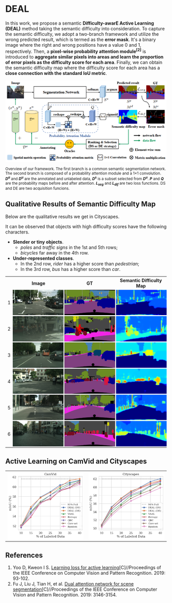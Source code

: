 # DEAL 

In this work, we propose a semantic **Difficulty-awarE Active Learning (DEAL)** method taking the semantic difficulty into consideration.
To capture the semantic difficulty, we adopt a two-branch framework and utilize the wrong predicted result, which is termed as the **error mask**.
It's a binary image where the right and wrong positions have a value 0 and 1, respectively.
Then, a **pixel-wise probability attention module<sup>[2]</sup>** is introduced to **aggregate similar pixels into areas and learn the proportion of error pixels as the difficulty score for each area**. 
Finally, we can obtain the semantic difficulty map where the difficulty score for each area has a **close connection with the standard IoU metric**.

<img src="web/framework.png" style="margin:auto;display: block;"></img>

<p style="font-size: smaller;">
Overview of our framework. 
The first branch is a common semantic segmentation network.
The second branch is composed of a probability attention module and a 1×1 convolution.
<i><b>D<sup>a</sup></b></i> and <i><b>D<sup>u</sup></b></i> are the annotated and unlabeled data, 
<i><b>D<sup>s</sup></b></i> is a subset selected from <i><b>D<sup>u</sup></b></i>.
<i><b>P</b></i> and <i><b>Q</b></i> are the probability maps before and after attention.
<i><b>L<sub>seg</sub></b></i> and <i><b>L<sub>dif</sub></b></i> are two loss functions. 
DS and DE are two acquisition funcions.
</p>

## Qualitative Results of Semantic Difficulty Map

Below are the qualitative results we get in Cityscapes.

It can be observed that objects with high difficulty scores have the following characters.
- **Slender or tiny objects**.
  - *poles* and *traffic signs* in the 1st and 5th rows; 
  - *bicycles* far away in the 4th row.
- **Under-represented classes**. 
  - In the 2nd row, *rider* has a higher score than *pedestrian*; 
  - In the 3rd row, *bus* has a higher score than *car*.

<table>
	<tr>
	    <th></th>
        <th width="33.3%">Image</th>
        <th width="33.3%">GT</th>
        <th width="33%">Semantic Difficulty Map</th>
	</tr>
	<tr>
	    <td>1</td>
	    <td style="padding: 0" colspan="3"><img src="web/1.png"></td>
	</tr>
	<tr>
	    <td>2</td>
	    <td style="padding: 0" colspan="3"><img src="web/2.png"></td>
	</tr>
	<tr>
	    <td>3</td>
	    <td style="padding: 0" colspan="3"><img src="web/8.png"></td>
	</tr>
	<tr>
	    <td>4</td>
	    <td style="padding: 0" colspan="3"><img src="web/4.png"></td>
	</tr>
	<tr>
	    <td>5</td>
	    <td style="padding: 0" colspan="3"><img src="web/5.png"></td>
	</tr>
	<tr>
	    <td>6</td>
	    <td style="padding: 0" colspan="3"><img src="web/7.png"></td>
	</tr>
</table>

## Active Learning on CamVid and Cityscapes

<table>
    <tr style="border: 0px;">
    	<td style="border: 0px;"><img src="web/res_cam.png"></td>
    	<td style="border: 0px;"><img src="web/res_cit.png"></td>
    </tr>
</table>

## References

1. Yoo D, Kweon I S. [Learning loss for active learning](https://openaccess.thecvf.com/content_CVPR_2019/papers/Yoo_Learning_Loss_for_Active_Learning_CVPR_2019_paper.pdf)[C]//Proceedings of the IEEE Conference on Computer Vision and Pattern Recognition. 2019: 93-102.
2. Fu J, Liu J, Tian H, et al. [Dual attention network for scene segmentation](https://openaccess.thecvf.com/content_CVPR_2019/papers/Fu_Dual_Attention_Network_for_Scene_Segmentation_CVPR_2019_paper.pdf)[C]//Proceedings of the IEEE Conference on Computer Vision and Pattern Recognition. 2019: 3146-3154.


